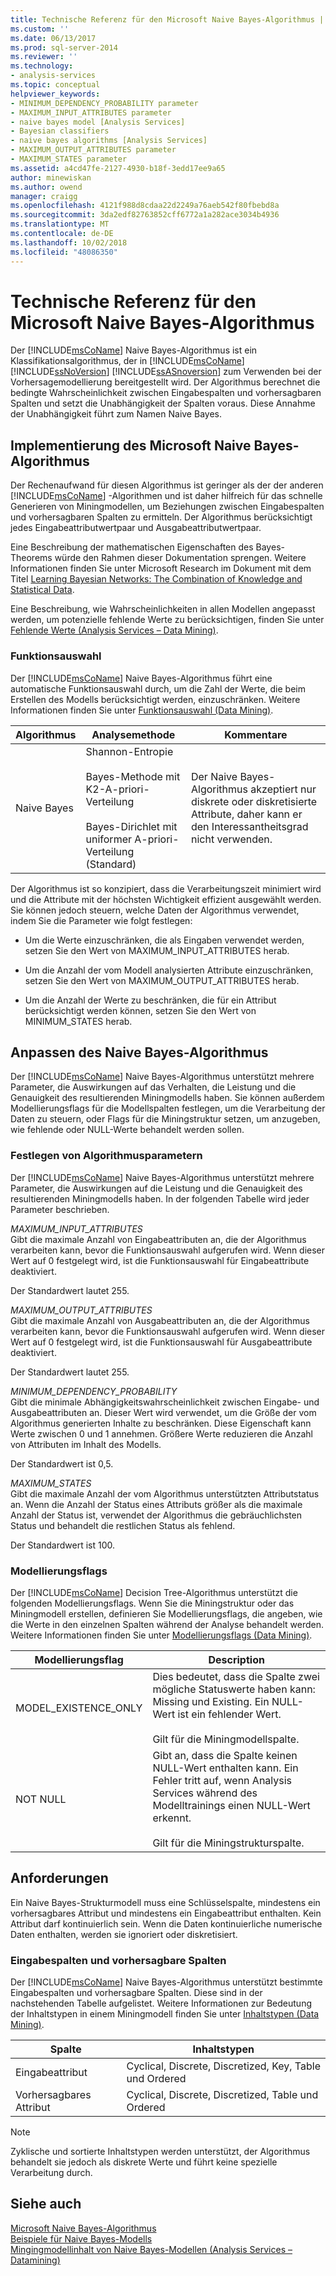 ```yaml
---
title: Technische Referenz für den Microsoft Naive Bayes-Algorithmus | Microsoft-Dokumentation
ms.custom: ''
ms.date: 06/13/2017
ms.prod: sql-server-2014
ms.reviewer: ''
ms.technology:
- analysis-services
ms.topic: conceptual
helpviewer_keywords:
- MINIMUM_DEPENDENCY_PROBABILITY parameter
- MAXIMUM_INPUT_ATTRIBUTES parameter
- naive bayes model [Analysis Services]
- Bayesian classifiers
- naive bayes algorithms [Analysis Services]
- MAXIMUM_OUTPUT_ATTRIBUTES parameter
- MAXIMUM_STATES parameter
ms.assetid: a4cd47fe-2127-4930-b18f-3edd17ee9a65
author: minewiskan
ms.author: owend
manager: craigg
ms.openlocfilehash: 4121f988d8cdaa22d2249a76aeb542f80fbebd8a
ms.sourcegitcommit: 3da2edf82763852cff6772a1a282ace3034b4936
ms.translationtype: MT
ms.contentlocale: de-DE
ms.lasthandoff: 10/02/2018
ms.locfileid: "48086350"
---
```

# <a name="microsoft-naive-bayes-algorithm-technical-reference"></a>Technische Referenz für den Microsoft Naive Bayes-Algorithmus
  Der [!INCLUDE[msCoName](../../includes/msconame-md.md)] Naive Bayes-Algorithmus ist ein Klassifikationsalgorithmus, der in [!INCLUDE[msCoName](../../includes/msconame-md.md)] [!INCLUDE[ssNoVersion](../../includes/ssnoversion-md.md)] [!INCLUDE[ssASnoversion](../../includes/ssasnoversion-md.md)] zum Verwenden bei der Vorhersagemodellierung bereitgestellt wird. Der Algorithmus berechnet die bedingte Wahrscheinlichkeit zwischen Eingabespalten und vorhersagbaren Spalten und setzt die Unabhängigkeit der Spalten voraus. Diese Annahme der Unabhängigkeit führt zum Namen Naive Bayes.  
  
## <a name="implementation-of-the-microsoft-naive-bayes-algorithm"></a>Implementierung des Microsoft Naive Bayes-Algorithmus  
 Der Rechenaufwand für diesen Algorithmus ist geringer als der der anderen [!INCLUDE[msCoName](../../includes/msconame-md.md)] -Algorithmen und ist daher hilfreich für das schnelle Generieren von Miningmodellen, um Beziehungen zwischen Eingabespalten und vorhersagbaren Spalten zu ermitteln. Der Algorithmus berücksichtigt jedes Eingabeattributwertpaar und Ausgabeattributwertpaar.  
  
 Eine Beschreibung der mathematischen Eigenschaften des Bayes-Theorems würde den Rahmen dieser Dokumentation sprengen. Weitere Informationen finden Sie unter Microsoft Research im Dokument mit dem Titel [Learning Bayesian Networks: The Combination of Knowledge and Statistical Data](http://go.microsoft.com/fwlink/?LinkId=207029).  
  
 Eine Beschreibung, wie Wahrscheinlichkeiten in allen Modellen angepasst werden, um potenzielle fehlende Werte zu berücksichtigen, finden Sie unter [Fehlende Werte &#40;Analysis Services – Data Mining&#41;](missing-values-analysis-services-data-mining.md).  
  
### <a name="feature-selection"></a>Funktionsauswahl  
 Der [!INCLUDE[msCoName](../../includes/msconame-md.md)] Naive Bayes-Algorithmus führt eine automatische Funktionsauswahl durch, um die Zahl der Werte, die beim Erstellen des Modells berücksichtigt werden, einzuschränken. Weitere Informationen finden Sie unter [Funktionsauswahl &#40;Data Mining&#41;](feature-selection-data-mining.md).  
  
|Algorithmus|Analysemethode|Kommentare|  
|---------------|------------------------|--------------|  
|Naive Bayes|Shannon-Entropie<br /><br /> Bayes-Methode mit K2-A-priori-Verteilung<br /><br /> Bayes-Dirichlet mit uniformer A-priori-Verteilung (Standard)|Der Naive Bayes-Algorithmus akzeptiert nur diskrete oder diskretisierte Attribute, daher kann er den Interessantheitsgrad nicht verwenden.|  
  
 Der Algorithmus ist so konzipiert, dass die Verarbeitungszeit minimiert wird und die Attribute mit der höchsten Wichtigkeit effizient ausgewählt werden. Sie können jedoch steuern, welche Daten der Algorithmus verwendet, indem Sie die Parameter wie folgt festlegen:  
  
-   Um die Werte einzuschränken, die als Eingaben verwendet werden, setzen Sie den Wert von MAXIMUM_INPUT_ATTRIBUTES herab.  
  
-   Um die Anzahl der vom Modell analysierten Attribute einzuschränken, setzen Sie den Wert von MAXIMUM_OUTPUT_ATTRIBUTES herab.  
  
-   Um die Anzahl der Werte zu beschränken, die für ein Attribut berücksichtigt werden können, setzen Sie den Wert von MINIMUM_STATES herab.  
  
## <a name="customizing-the-naive-bayes-algorithm"></a>Anpassen des Naive Bayes-Algorithmus  
 Der [!INCLUDE[msCoName](../../includes/msconame-md.md)] Naive Bayes-Algorithmus unterstützt mehrere Parameter, die Auswirkungen auf das Verhalten, die Leistung und die Genauigkeit des resultierenden Miningmodells haben. Sie können außerdem Modellierungsflags für die Modellspalten festlegen, um die Verarbeitung der Daten zu steuern, oder Flags für die Miningstruktur setzen, um anzugeben, wie fehlende oder NULL-Werte behandelt werden sollen.  
  
### <a name="setting-algorithm-parameters"></a>Festlegen von Algorithmusparametern  
 Der [!INCLUDE[msCoName](../../includes/msconame-md.md)] Naive Bayes-Algorithmus unterstützt mehrere Parameter, die Auswirkungen auf die Leistung und die Genauigkeit des resultierenden Miningmodells haben. In der folgenden Tabelle wird jeder Parameter beschrieben.  
  
 *MAXIMUM_INPUT_ATTRIBUTES*  
 Gibt die maximale Anzahl von Eingabeattributen an, die der Algorithmus verarbeiten kann, bevor die Funktionsauswahl aufgerufen wird. Wenn dieser Wert auf 0 festgelegt wird, ist die Funktionsauswahl für Eingabeattribute deaktiviert.  
  
 Der Standardwert lautet 255.  
  
 *MAXIMUM_OUTPUT_ATTRIBUTES*  
 Gibt die maximale Anzahl von Ausgabeattributen an, die der Algorithmus verarbeiten kann, bevor die Funktionsauswahl aufgerufen wird. Wenn dieser Wert auf 0 festgelegt wird, ist die Funktionsauswahl für Ausgabeattribute deaktiviert.  
  
 Der Standardwert lautet 255.  
  
 *MINIMUM_DEPENDENCY_PROBABILITY*  
 Gibt die minimale Abhängigkeitswahrscheinlichkeit zwischen Eingabe- und Ausgabeattributen an. Dieser Wert wird verwendet, um die Größe der vom Algorithmus generierten Inhalte zu beschränken. Diese Eigenschaft kann Werte zwischen 0 und 1 annehmen. Größere Werte reduzieren die Anzahl von Attributen im Inhalt des Modells.  
  
 Der Standardwert ist 0,5.  
  
 *MAXIMUM_STATES*  
 Gibt die maximale Anzahl der vom Algorithmus unterstützten Attributstatus an. Wenn die Anzahl der Status eines Attributs größer als die maximale Anzahl der Status ist, verwendet der Algorithmus die gebräuchlichsten Status und behandelt die restlichen Status als fehlend.  
  
 Der Standardwert ist 100.  
  
### <a name="modeling-flags"></a>Modellierungsflags  
 Der [!INCLUDE[msCoName](../../includes/msconame-md.md)] Decision Tree-Algorithmus unterstützt die folgenden Modellierungsflags. Wenn Sie die Miningstruktur oder das Miningmodell erstellen, definieren Sie Modellierungsflags, die angeben, wie die Werte in den einzelnen Spalten während der Analyse behandelt werden. Weitere Informationen finden Sie unter [Modellierungsflags &#40;Data Mining&#41;](modeling-flags-data-mining.md).  
  
|Modellierungsflag|Description|  
|-------------------|-----------------|  
|MODEL_EXISTENCE_ONLY|Dies bedeutet, dass die Spalte zwei mögliche Statuswerte haben kann: Missing und Existing. Ein NULL-Wert ist ein fehlender Wert.<br /><br /> Gilt für die Miningmodellspalte.|  
|NOT NULL|Gibt an, dass die Spalte keinen NULL-Wert enthalten kann. Ein Fehler tritt auf, wenn Analysis Services während des Modelltrainings einen NULL-Wert erkennt.<br /><br /> Gilt für die Miningstrukturspalte.|  
  
## <a name="requirements"></a>Anforderungen  
 Ein Naive Bayes-Strukturmodell muss eine Schlüsselspalte, mindestens ein vorhersagbares Attribut und mindestens ein Eingabeattribut enthalten. Kein Attribut darf kontinuierlich sein. Wenn die Daten kontinuierliche numerische Daten enthalten, werden sie ignoriert oder diskretisiert.  
  
### <a name="input-and-predictable-columns"></a>Eingabespalten und vorhersagbare Spalten  
 Der [!INCLUDE[msCoName](../../includes/msconame-md.md)] Naive Bayes-Algorithmus unterstützt bestimmte Eingabespalten und vorhersagbare Spalten. Diese sind in der nachstehenden Tabelle aufgelistet. Weitere Informationen zur Bedeutung der Inhaltstypen in einem Miningmodell finden Sie unter [Inhaltstypen &#40;Data Mining&#41;](content-types-data-mining.md).  
  
|Spalte|Inhaltstypen|  
|------------|-------------------|  
|Eingabeattribut|Cyclical, Discrete, Discretized, Key, Table und Ordered|  
|Vorhersagbares Attribut|Cyclical, Discrete, Discretized, Table und Ordered|  
  
> [!NOTE]  
>  Zyklische und sortierte Inhaltstypen werden unterstützt, der Algorithmus behandelt sie jedoch als diskrete Werte und führt keine spezielle Verarbeitung durch.  
  
## <a name="see-also"></a>Siehe auch  
 [Microsoft Naive Bayes-Algorithmus](microsoft-naive-bayes-algorithm.md)   
 [Beispiele für Naive Bayes-Modells](naive-bayes-model-query-examples.md)   
 [Mingingmodellinhalt von Naive Bayes-Modellen &#40;Analysis Services – Datamining&#41;](mining-model-content-for-naive-bayes-models-analysis-services-data-mining.md)  
  
  
